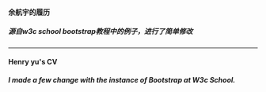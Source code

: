 #### 余航宇的履历
##### 源自w3c school bootstrap教程中的例子，进行了简单修改
* * *
#### Henry yu's CV
##### I made a few change with the instance of Bootstrap at W3c School.
